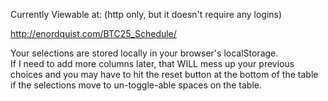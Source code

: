 Currently Viewable at: (http only, but it doesn't require any logins)

http://enordquist.com/BTC25_Schedule/

Your selections are stored locally in your browser's localStorage.  
If I need to add more columns later, that WILL mess up your previous choices and you may have to hit the reset button at the bottom of the table if the selections move to un-toggle-able spaces on the table.  

